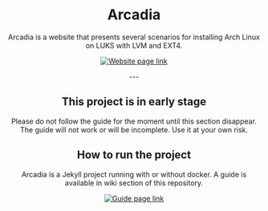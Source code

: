 <div align="center">
	<h1>Arcadia</h1>
	<p>Arcadia is a website that presents several scenarios for installing Arch Linux on LUKS with LVM and EXT4.
	</p>
	<p>
		<a href="https://chaosdynamix.github.io/Arcadia/">
			<img src="https://img.shields.io/badge/-Show the website-blue?style=for-the-badge" alt="Website page link" />
		</a>
	</p>
	<p>---</p>
</div>

<div align="center">
	<h2>This project is in early stage</h2>
	<p>Please do not  follow the guide for the moment until this section disappear. The guide will not work or will be incomplete. Use it at your own risk.
	</p>
</div>

<div align="center">
	<h2>How to run the project</h2>
	<p>Arcadia is a Jekyll project running with or without docker. A guide is available in wiki section of this repository. 
	</p>
	<p>
		<a href="https://github.com/ChaosDynamix/Arcadia/wiki">
			<img src="https://img.shields.io/badge/-Show the guide-blue?style=for-the-badge" alt="Guide page link" />
		</a>
	</p>
</div>
